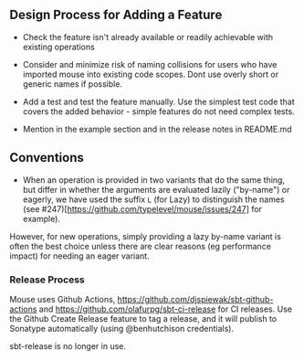 ## Design Process for Adding a Feature

* Check the feature isn't already available or readily achievable with existing operations

* Consider and minimize risk of naming collisions for users who have imported mouse into existing code scopes. Dont use overly
short or generic names if possible.

* Add a test and test the feature manually. Use the simplest test code that covers the added behavior - simple features do not need complex tests.

* Mention in the example section and in the release notes in README.md

## Conventions

* When an operation is provided in two variants that do the same thing, but differ in whether the arguments are evaluated lazily ("by-name") or eagerly, we have used the suffix `L` (for Lazy) to distinguish the names (see #247)[https://github.com/typelevel/mouse/issues/247] for example).

However, for new operations, simply providing a lazy by-name variant is often the best choice unless there are clear reasons (eg performance impact) for needing an eager variant.
 
### Release Process

Mouse uses Github Actions, https://github.com/djspiewak/sbt-github-actions and https://github.com/olafurpg/sbt-ci-release for CI releases. Use the Github Create Release feature to tag a release, and it will publish to Sonatype automatically (using @benhutchison credentials).

sbt-release is no longer in use.
